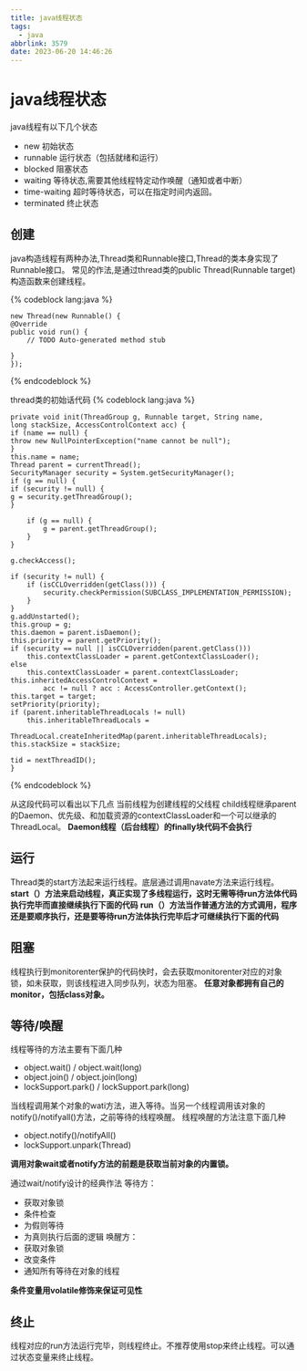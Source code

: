 ```yaml
---
title: java线程状态
tags:
  - java
abbrlink: 3579
date: 2023-06-20 14:46:26
---
```

# java线程状态
java线程有以下几个状态

- new 初始状态
- runnable 运行状态（包括就绪和运行）
- blocked 阻塞状态
- waiting 等待状态,需要其他线程特定动作唤醒（通知或者中断）
- time-waiting 超时等待状态，可以在指定时间内返回。
- terminated 终止状态

## 创建
java构造线程有两种办法,Thread类和Runnable接口,Thread的类本身实现了Runnable接口。
常见的作法,是通过thread类的public Thread(Runnable target)构造函数来创建线程。

{% codeblock  lang:java   %}

    new Thread(new Runnable() {
	@Override
	public void run() {
		// TODO Auto-generated method stub
		
	}
    });

{% endcodeblock %}

thread类的初始话代码
{% codeblock  lang:java   %}

    private void init(ThreadGroup g, Runnable target, String name,
    long stackSize, AccessControlContext acc) {
    if (name == null) {
    throw new NullPointerException("name cannot be null");
    }
    this.name = name;
    Thread parent = currentThread();
    SecurityManager security = System.getSecurityManager();
    if (g == null) {
    if (security != null) {
    g = security.getThreadGroup();
    }

        if (g == null) {
            g = parent.getThreadGroup();
        }
    }
   
    g.checkAccess();
 
    if (security != null) {
        if (isCCLOverridden(getClass())) {
            security.checkPermission(SUBCLASS_IMPLEMENTATION_PERMISSION);
        }
    }
    g.addUnstarted();
    this.group = g;
    this.daemon = parent.isDaemon();
    this.priority = parent.getPriority();
    if (security == null || isCCLOverridden(parent.getClass()))
        this.contextClassLoader = parent.getContextClassLoader();
    else
        this.contextClassLoader = parent.contextClassLoader;
    this.inheritedAccessControlContext =
            acc != null ? acc : AccessController.getContext();
    this.target = target;
    setPriority(priority);
    if (parent.inheritableThreadLocals != null)
        this.inheritableThreadLocals =
            ThreadLocal.createInheritedMap(parent.inheritableThreadLocals);
    this.stackSize = stackSize;
   
    tid = nextThreadID();
    }


{% endcodeblock %}

从这段代码可以看出以下几点
当前线程为创建线程的父线程
child线程继承parent的Daemon、优先级、和加载资源的contextClassLoader和一个可以继承的ThreadLocal。
**Daemon线程（后台线程）的finally块代码不会执行**

## 运行
Thread类的start方法起来运行线程。底层通过调用navate方法来运行线程。
**start（）方法来启动线程，真正实现了多线程运行，这时无需等待run方法体代码执行完毕而直接继续执行下面的代码**
**run（）方法当作普通方法的方式调用，程序还是要顺序执行，还是要等待run方法体执行完毕后才可继续执行下面的代码**

## 阻塞
线程执行到monitorenter保护的代码快时，会去获取monitorenter对应的对象锁，如未获取，则该线程进入同步队列，状态为阻塞。
**任意对象都拥有自己的monitor，包括class对象。**

## 等待/唤醒
线程等待的方法主要有下面几种
- object.wait() / object.wait(long)
- object.join() / object.join(long)
- lockSupport.park() / lockSupport.park(long)

当线程调用某个对象的wati方法，进入等待。当另一个线程调用该对象的notify()/notifyall()方法，之前等待的线程唤醒。
线程唤醒的方法注意下面几种
- object.notify()/notifyAll()
- lockSupport.unpark(Thread)


**调用对象wait或者notify方法的前题是获取当前对象的内置锁。**

通过wait/notify设计的经典作法
等待方：
- 获取对象锁
- 条件检查
- 为假则等待
- 为真则执行后面的逻辑
唤醒方：
- 获取对象锁
- 改变条件
- 通知所有等待在对象的线程

**条件变量用volatile修饰来保证可见性**

## 终止
线程对应的run方法运行完毕，则线程终止。不推荐使用stop来终止线程。可以通过状态变量来终止线程。


